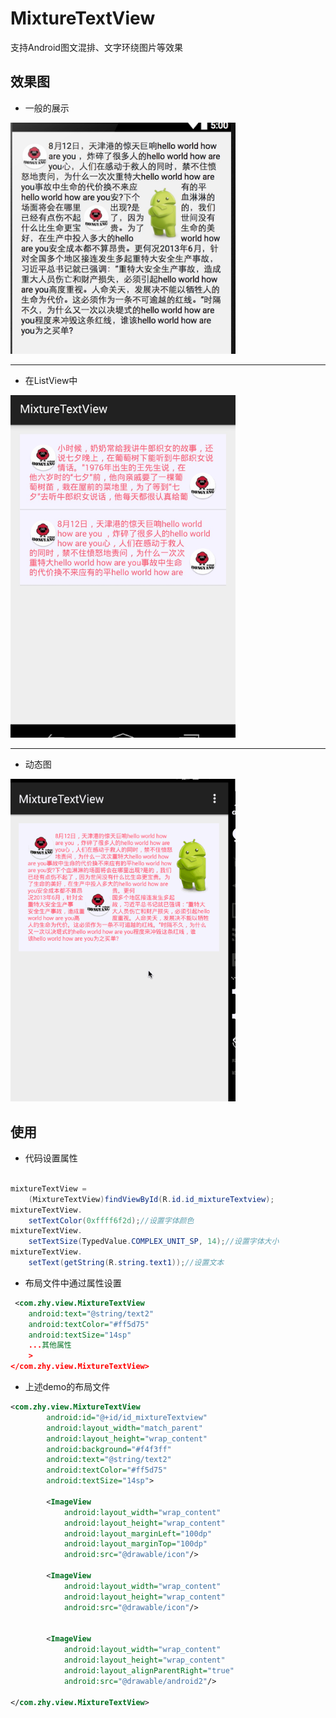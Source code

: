 # MixtureTextView
支持Android图文混排、文字环绕图片等效果



## 效果图

* 一般的展示

<img src="mixture.png" width="360px"/>

---

* 在ListView中

<img src="listview.png" width="360px"/>

---

* 动态图

<img src="mixture2.gif" width="360px"/>

## 使用

* 代码设置属性

```java

mixtureTextView = 
	(MixtureTextView)findViewById(R.id.id_mixtureTextview);
mixtureTextView.
	setTextColor(0xffff6f2d);//设置字体颜色
mixtureTextView.
	setTextSize(TypedValue.COMPLEX_UNIT_SP, 14);//设置字体大小
mixtureTextView.
	setText(getString(R.string.text1));//设置文本
```

* 布局文件中通过属性设置

```xml
 <com.zhy.view.MixtureTextView
	android:text="@string/text2"
	android:textColor="#ff5d75"
	android:textSize="14sp"
	...其他属性
	>
</com.zhy.view.MixtureTextView>
```

* 上述demo的布局文件

```xml
<com.zhy.view.MixtureTextView
        android:id="@+id/id_mixtureTextview"
        android:layout_width="match_parent"
        android:layout_height="wrap_content"
        android:background="#f4f3ff"
        android:text="@string/text2"
        android:textColor="#ff5d75"
        android:textSize="14sp">

        <ImageView
            android:layout_width="wrap_content"
            android:layout_height="wrap_content"
            android:layout_marginLeft="100dp"
            android:layout_marginTop="100dp"
            android:src="@drawable/icon"/>

        <ImageView
            android:layout_width="wrap_content"
            android:layout_height="wrap_content"
            android:src="@drawable/icon"/>


        <ImageView
            android:layout_width="wrap_content"
            android:layout_height="wrap_content"
            android:layout_alignParentRight="true"
            android:src="@drawable/android2"/>

</com.zhy.view.MixtureTextView>

```
